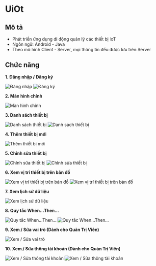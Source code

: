 # UiOt

## Mô tả
- Phát triển ứng dụng di động quản lý các thiết bị IoT
- Ngôn ngữ: Android - Java
- Theo mô hình Client - Server, mọi thông tin đều được lưu trên Server

## Chức năng
**1. Đăng nhập / Đăng ký**

![Đăng nhập](https://github.com/ptu1710/UiOt/blob/master/img/1.png?raw=true)
![Đăng ký](https://github.com/ptu1710/UiOt/blob/master/img/2.png?raw=true)

**2. Màn hình chính**

![Màn hình chính](https://github.com/ptu1710/UiOt/blob/master/img/3.png?raw=true)

**3. Danh sách thiết bị**

![Danh sách thiết bị](https://github.com/ptu1710/UiOt/blob/master/img/4.png?raw=true)
![Danh sách thiết bị](https://github.com/ptu1710/UiOt/blob/master/img/5.png?raw=true)

**4. Thêm thiết bị mới**

![Thêm thiết bị mới](https://github.com/ptu1710/UiOt/blob/master/img/6.png?raw=true)

**5. Chỉnh sửa thiết bị**

![Chỉnh sửa thiết bị](https://github.com/ptu1710/UiOt/blob/master/img/7.png?raw=true)
![Chỉnh sửa thiết bị](https://github.com/ptu1710/UiOt/blob/master/img/8.png?raw=true)

**6. Xem vị trí thiết bị trên bản đồ**

![Xem vị trí thiết bị trên bản đồ](https://github.com/ptu1710/UiOt/blob/master/img/9.png?raw=true)
![Xem vị trí thiết bị trên bản đồ](https://github.com/ptu1710/UiOt/blob/master/img/10.png?raw=true)

**7. Xem lịch sử dữ liệu**

![Xem lịch sử dữ liệu](https://github.com/ptu1710/UiOt/blob/master/img/11.png?raw=true)

**8. Quy tắc When...Then...**

![Quy tắc When...Then...](https://github.com/ptu1710/UiOt/blob/master/img/12.png?raw=true)
![Quy tắc When...Then...](https://github.com/ptu1710/UiOt/blob/master/img/13.png?raw=true)

**9. Xem / Sửa vai trò (Dành cho Quản Trị Viên)**

![Xem / Sửa vai trò](https://github.com/ptu1710/UiOt/blob/master/img/14.png?raw=true)

**10. Xem / Sửa thông tài khoản (Dành cho Quản Trị Viên)**

![Xem / Sửa thông tài khoản](https://github.com/ptu1710/UiOt/blob/master/img/15.png?raw=true)
![Xem / Sửa thông tài khoản](https://github.com/ptu1710/UiOt/blob/master/img/16.png?raw=true)